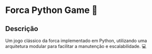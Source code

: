 # Forca Python Game 🚀

## Descrição
Um jogo clássico da forca implementado em Python, utilizando uma arquitetura modular para facilitar a manutenção e escalabilidade. 💻

